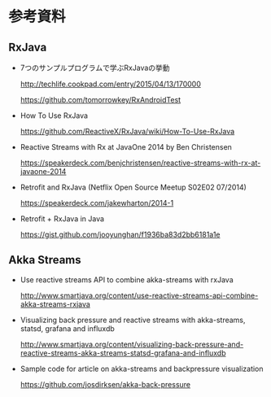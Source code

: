 # 参考資料

## RxJava

* 7つのサンプルプログラムで学ぶRxJavaの挙動

  http://techlife.cookpad.com/entry/2015/04/13/170000

  https://github.com/tomorrowkey/RxAndroidTest

* How To Use RxJava

  https://github.com/ReactiveX/RxJava/wiki/How-To-Use-RxJava

* Reactive Streams with Rx at JavaOne 2014 by Ben Christensen

  https://speakerdeck.com/benjchristensen/reactive-streams-with-rx-at-javaone-2014

* Retrofit and RxJava (Netflix Open Source Meetup S02E02 07/2014)

  https://speakerdeck.com/jakewharton/2014-1

* Retrofit + RxJava in Java

  https://gist.github.com/jooyunghan/f1936ba83d2bb6181a1e

## Akka Streams

* Use reactive streams API to combine akka-streams with rxJava

  http://www.smartjava.org/content/use-reactive-streams-api-combine-akka-streams-rxjava

* Visualizing back pressure and reactive streams with akka-streams, statsd, grafana and influxdb

  http://www.smartjava.org/content/visualizing-back-pressure-and-reactive-streams-akka-streams-statsd-grafana-and-influxdb

* Sample code for article on akka-streams and backpressure visualization

  https://github.com/josdirksen/akka-back-pressure
